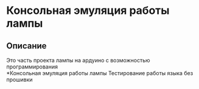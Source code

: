 # Консольная эмуляция работы лампы
## Описание
Это часть проекта лампы на ардуино с возможностью программирования  
*Консольная эмуляция работы лампы
Тестирование работы языка без прошивки 
